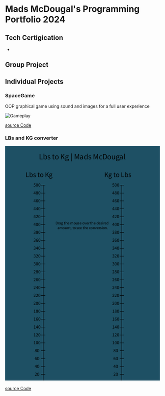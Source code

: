 # Mads McDougal's Programming Portfolio 2024 
## Tech Certigication
*

## Group Project

## Individual Projects

### SpaceGame
OOP graphical game using sound and images for a full user experience 

![Gameplay]()

[source Code]()

### LBs and KG converter
![Conversion](https://github.com/olmpyia/programmingportfolio/blob/main/images/Screenshot%202024-02-02%20at%2011.12.52%20AM.png)

[source Code](https://github.com/olmpyia/programmingportfolio/blob/main/src/lbs_to_kg.zip)
